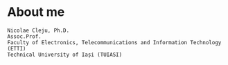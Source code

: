 # About me

    Nicolae Cleju, Ph.D.
    Assoc.Prof.
    Faculty of Electronics, Telecommunications and Information Technology (ETTI)
    Technical University of Iași (TUIASI)
